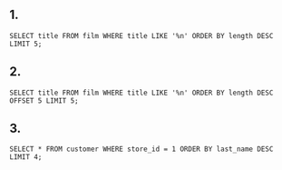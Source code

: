 ## 1.

``SELECT title FROM film WHERE title LIKE '%n' ORDER BY length DESC LIMIT 5;``

## 2.

``SELECT title FROM film WHERE title LIKE '%n' ORDER BY length DESC OFFSET 5 LIMIT 5;``

## 3.

``SELECT * FROM customer WHERE store_id = 1 ORDER BY last_name DESC LIMIT 4;``